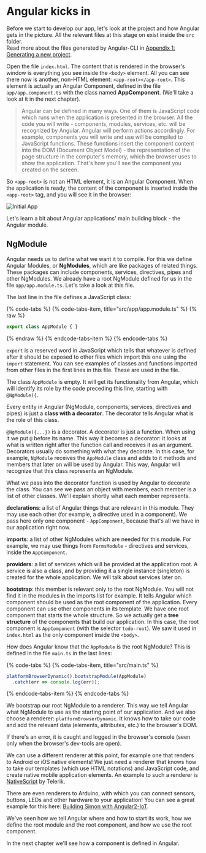 # Angular kicks in

Before we start to develop our app, let's look at the project and how Angular gets in the picture. All the relevant files at this stage on exist inside the `src` folder.  
Read more about the files generated by Angular-CLI in [Appendix 1: Generating a new project](https://ng-girls.gitbooks.io/todo-list-tutorial/generating_a_new_project.html).

Open the file `index.html`. The content that is rendered in the browser's window is everything you see inside the `<body>` element. All you can see there now is another, non-HTML element: `<app-root></app-root>`. This element is actually an Angular Component, defined in the file `app/app.component.ts` with the class named **AppComponent**. \(We'll take a look at it in the next chapter\).

> Angular can be defined in many ways. One of them is JavaScript code which runs when the application is presented in the browser. All the code you will write - components, modules, services, etc. will be recognized by Angular. Angular will perform actions accordingly. For example, components you will write and use will be compiled to JavaScript functions. These functions insert the component content into the DOM \(Document Object Model\) - the representation of the page structure in the computer's memory, which the browser uses to show the application. That's how you'll see the component you created on the screen.

So `<app-root>` is not an HTML element, it is an Angular Component. When the application is ready, the content of the component is inserted inside the `<app-root>` tag, and you will see it in the browser:

![Initial App](https://github.com/ng-girls/todo-list-tutorial/raw/master/assets/initial-app.png)

Let's learn a bit about Angular applications' main building block - the Angular module.

## NgModule

Angular needs us to define what we want it to compile. For this we define Angular Modules, or **NgModules**, which are like packages of related things. These packages can include components, services, directives, pipes and other NgModules. We already have a root NgModule defined for us in the file `app/app.module.ts`. Let's take a look at this file.

The last line in the file defines a JavaScript class:

{% code-tabs %}
{% code-tabs-item, title="src/app/app.module.ts" %}
{% raw %}
```typescript
export class AppModule { }
```
{% endraw %}
{% endcode-tabs-item %} 
{% endcode-tabs %}

`export` is a reserved word in JavaScript which tells that whatever is defined after it should be exposed to other files which import this one using the `import` statement. You can see examples of classes and functions imported from other files in the first lines in this file. These are used in the file.

The class `AppModule` is empty. It will get its functionality from Angular, which will identify its role by the code preceding this line, starting with `@NgModule({`.

Every entity in Angular \(NgModule, components, services, directives and pipes\) is just a **class with a decorator**. The decorator tells Angular what is the role of this class.

`@NgModule({...})` is a decorator. A decorator is just a function. When using it we put `@` before its name. This way it becomes a decorator: it looks at what is written right after the function call and receives it as an argument. Decorators usually do something with what they decorate. In this case, for example, `NgModule` receives the `AppModule` class and adds to it methods and members that later on will be used by Angular. This way, Angular will recognize that this class represents an NgModule.

What we pass into the decorator function is used by Angular to decorate the class. You can see we pass an object with members, each member is a list of other classes. We'll explain shortly what each member represents.

**declarations**: a list of Angular things that are relevant in this module. They may use each other \(for example, a directive used in a component\). We pass here only one component - `AppComponent`, because that's all we have in our application right now.

**imports**: a list of other NgModules which are needed for this module. For example, we may use things from `FormsModule` - directives and services, inside the `AppComponent`.

**providers**: a list of services which will be provided at the application root. A service is also a class, and by providing it a single instance \(singleton\) is created for the whole application. We will talk about services later on.

**bootstrap**: this member is relevant only to the root NgModule. You will not find it in the modules in the imports list for example. It tells Angular which component should be used as the root component of the application. Every component can use other components in its template. We have one root component that starts the whole structure. So we actually get a **tree structure** of the components that build our application. In this case, the root component is `AppComponent` \(with the selector `todo-root`\). We saw it used in `index.html` as the only component inside the `<body>`.

How does Angular know that the `AppModule` is the root NgModule? This is defined in the file `main.ts` in the last lines:

{% code-tabs %}
{% code-tabs-item, title="src/main.ts" %}
```typescript
platformBrowserDynamic().bootstrapModule(AppModule)
  .catch(err => console.log(err));
```
{% endcode-tabs-item %}
{% endcode-tabs %}

We bootstrap our root NgModule to a renderer. This way we tell Angular what NgModule to use as the starting point of our application. And we also choose a renderer: `platformBrowserDynamic`. It knows how to take our code and add the relevant data \(elements, attributes, etc.\) to the browser's DOM.

If there's an error, it is caught and logged in the browser's console \(seen only when the browser's dev-tools are open\).

We can use a different renderer at this point, for example one that renders to Android or iOS native elements! We just need a renderer that knows how to take our templates \(which use HTML notations\) and JavaScript code, and create native mobile application elements. An example to such a renderer is [NativeScript](https://www.nativescript.org/) by Telerik.

There are even renderers to Arduino, with which you can connect sensors, buttons, LEDs and other hardware to your application! You can see a great example for this here: [Building Simon with Angular2-IoT](https://medium.com/@urish/building-simon-with-angular2-iot-fceb78bb18e5#.430qu216w).

We've seen how we tell Angular where and how to start its work, how we define the root module and the root component, and how we use the root component.

In the next chapter we'll see how a component is defined in Angular.

